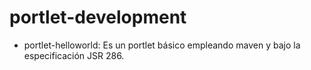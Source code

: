portlet-development
===================
- portlet-helloworld: Es un portlet básico empleando maven y bajo la especificación JSR 286.
